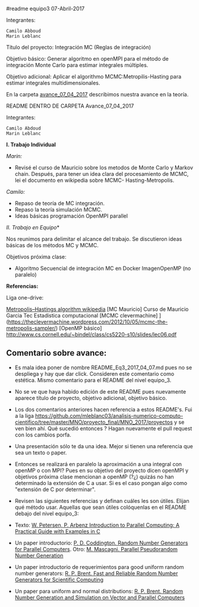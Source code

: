 #readme equipo3 07-Abril-2017

Integrantes:

    Camilo Abboud
    Marin Leblanc

Título del proyecto: Integración MC (Reglas de integración)

Objetivo básico: Generar algoritmo en openMPI para el método de integración Monte Carlo para estimar integrales múltiples.

Objetivo adicional: Aplicar el algorithmo MCMC:Metropilis-Hasting para estimar integrales multidimensionales.

En la carpeta [avance_07_04_2017](avance_07_04_2017) describimos nuestra avance en la teoría. 


README DENTRO DE CARPETA
Avance_07_04_2017

Integrantes:

    Camilo Abdoud
    Marin Leblanc


**I. Trabajo Individual**

*Marin:*

* Revisé el curso de Mauricio sobre  los metodos de Monte Carlo y Markov chain.
Después, para tener un idea clara del procesamiento de MCMC, lei el documento en wikipedia sobre MCMC- Hasting-Metropolis. 

*Camilo:*

* Repaso de teoría de MC integración.
* Repaso la teoría simulación MCMC.
* Ideas básicas programación OpenMPI parallel


*II. Trabajo en Equipo**

Nos reunimos para delimitar el alcance del trabajo. Se discutieron ideas básicas de los métodos MC y MCMC. 

Objetivos próxima clase: 

- Algoritmo Secuencial de integración MC en Docker ImagenOpenMP (no paralelo)

**Referencias:**

Liga one-drive:


[Metropolis–Hastings algorithm wikipedia](https://en.wikipedia.org/wiki/Metropolis%E2%80%93Hastings_algorithm)
[MC Mauricio] Curso de Mauricio Garcia Tec Estadistica computacional
[MCMC clevermachine] ] (https://theclevermachine.wordpress.com/2012/10/05/mcmc-the-metropolis-sampler/)
[OpenMP básico] http://www.cs.cornell.edu/~bindel/class/cs5220-s10/slides/lec06.pdf

## Comentario sobre avance:

* Es mala idea poner de nombre README_Eq3_2017_04_07.md pues no se despliega y hay que dar click. Consideren este comentario como estética. Mismo comentario para el README del nivel equipo_3.

*  No se ve que haya habido edición de este README pues nuevamente aparece título de proyecto, objetivo adicional, objetivo básico. 

* Los dos comentarios anteriores hacen referencia a estos README's. Fui a la liga https://github.com/mleblanc03/analisis-numerico-computo-cientifico/tree/master/MNO/proyecto_final/MNO_2017/proyectos y se ven bien ahí. Qué sucedió entonces ? Hagan nuevamente el pull request con los cambios porfa.

* Una presentación sólo te da una idea. Mejor si tienen una referencia que sea un texto o paper.

* Entonces se realizará en paralelo la aproximación a una integral con openMP o con MPI? Pues en su objetivo del proyecto dicen openMPI y objetivos próxima clase mencionan a openMP (?¿) quizás no han determinado la extensión de C a usar. Si es el caso pongan algo como "extensión de C por determinar".

* Revisen las siguientes referencias y definan cuáles les son útiles. Elijan qué método usar. Aquellas que sean útiles colóquenlas en el README debajo del nivel equipo_3:

* Texto: [W. Petersen, P. Arbenz Introduction to Parallel Computing: A Practical Guide with Examples in C](https://www.researchgate.net/publication/268617797_Introduction_to_parallel_computing_A_practical_guide_with_examples_in_C)

* Un paper introductorio: [P. D. Coddington. Random Number Generators for Parallel Computers](http://surface.syr.edu/cgi/viewcontent.cgi?article=1012&context=npac). Otro: [M. Mascagni. Parallel Pseudorandom Number Generation](http://www.cs.fsu.edu/~mascagni/papers/IIP1.pdf)

* Un paper introductorio de requerimientos para good uniform random number generators: [R. P. Brent. Fast and Reliable Random Number Generators for Scientific Computing](http://maths-people.anu.edu.au/~brent/pd/rpb217a.pdf)

* Un paper para uniform and normal distributions: [R. P. Brent. Random Number Generation and Simulation on Vector and Parallel Computers](http://citeseerx.ist.psu.edu/viewdoc/download?doi=10.1.1.2.8988&rep=rep1&type=pdf)

